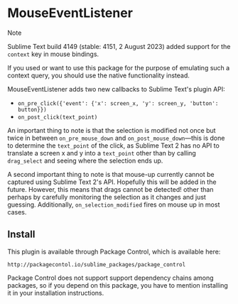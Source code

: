 MouseEventListener
======

> [!NOTE]
> Sublime Text build 4149 (stable: 4151, 2 August 2023)
> added support for the `context` key in mouse bindings.
>
> If you used or want to use this package
> for the purpose of emulating such a context query,
> you should use the native functionality instead.

MouseEventListener adds two new callbacks to Sublime Text's plugin API:

* `on_pre_click({'event': {'x': screen_x, 'y': screen_y, 'button': button}})`
* `on_post_click(text_point)`

An important thing to note is that the selection is modified not once but twice in between `on_pre_mouse_down` and `on_post_mouse_down`—this is done to determine the `text_point` of the click, as Sublime Text 2 has no API to translate a screen x and y into a `text_point` other than by calling `drag_select` and seeing where the selection ends up.

A second important thing to note is that mouse-up currently cannot be captured using Sublime Text 2's API. Hopefully this will be added in the future. However, this means that drags cannot be detected! other than perhaps by carefully monitoring the selection as it changes and just guessing. Additionally, `on_selection_modified` fires on mouse up in most cases.

Install
-------

This plugin is available through Package Control, which is available here:

    http://packagecontol.io/sublime_packages/package_control

Package Control does not support support dependency chains among packages,
so if you depend on this package, 
you have to mention installing it in your installation instructions.
